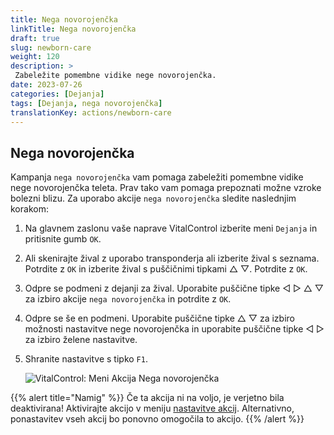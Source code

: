 ```yaml
---
title: Nega novorojenčka
linkTitle: Nega novorojenčka
draft: true
slug: newborn-care
weight: 120
description: >
 Zabeležite pomembne vidike nege novorojenčka.
date: 2023-07-26
categories: [Dejanja]
tags: [Dejanja, nega novorojenčka]
translationKey: actions/newborn-care
---
```


## Nega novorojenčka

Kampanja `nega novorojenčka` vam pomaga zabeležiti pomembne vidike nege novorojenčka teleta. Prav tako vam pomaga prepoznati možne vzroke bolezni
blizu. Za uporabo akcije `nega novorojenčka` sledite naslednjim korakom:

1. Na glavnem zaslonu vaše naprave VitalControl izberite meni `Dejanja` in pritisnite gumb `OK`.

2. Ali skenirajte žival z uporabo transponderja ali izberite žival s seznama. Potrdite z `OK` in izberite žival s puščičnimi tipkami △ ▽. Potrdite z `OK`.

3. Odpre se podmeni z dejanji za žival. Uporabite puščične tipke ◁ ▷ △ ▽ za izbiro akcije `nega novorojenčka` in potrdite z `OK`.

4. Odpre se še en podmeni. Uporabite puščične tipke △ ▽ za izbiro možnosti nastavitve nege novorojenčka in uporabite puščične tipke ◁ ▷ za izbiro želene nastavitve.

5. Shranite nastavitve s tipko `F1`.

    ![VitalControl: Meni Akcija Nega novorojenčka](../images/newborncare.png "Nega novorojenčka")

{{% alert title="Namig" %}}
Če ta akcija ni na voljo, je verjetno bila deaktivirana! Aktivirajte akcijo v meniju [nastavitve akcij](../setting/). Alternativno, ponastavitev vseh akcij bo ponovno omogočila to akcijo.
{{% /alert %}}
